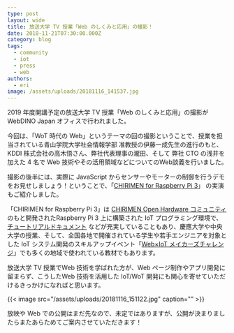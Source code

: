 ```yaml
---
type: post
layout: wide
title: 放送大学 TV 授業「Web のしくみと応用」の撮影！
date: 2018-11-21T07:30:00.000Z
category: blog
tags:
  - community
  - iot
  - press
  - web
authors:
  - eri
image: /assets/uploads/20181116_141537.jpg
---
```

2019 年度開講予定の放送大学 TV 授業「Web のしくみと応用」の撮影が WebDINO Japan オフィスで行われました。

今回は、「WoT 時代の Web」というテーマの回の撮影ということで、授業を担当されている青山学院大学社会情報学部 准教授の伊藤一成先生の進行のもと、KDDI 株式会社の高木悟さん、弊社代表理事の瀧田、そして 弊社 CTO の浅井を加えた 4 名で Web 技術やその活用領域などについてのWeb談義を行いました。

撮影の後半には、実際に JavaScript からセンサーやモーターの制御を行うデモをお見せしましょう！ということで、「[CHIRIMEN for Raspberry Pi 3](https://github.com/chirimen-oh/chirimen-raspi3)」 の実演もご紹介しました。

「CHIRIMEN for Raspberry Pi 3」は [CHIRIMEN Open Hardware コミュニティ](https://chirimen.org/) のもと開発されたRaspberry Pi 3 上に構築された IoT プログラミング環境で、[チュートリアルドキュメント](https://tutorial.chirimen.org/raspi3/ja/) などが充実していることもあり、慶應大学や中央大学の授業、そして、全国各地で開催されている学生や若手エンジニアを対象とした IoT システム開発のスキルアップイベント「[Web×IoT メイカーズチャレンジ](https://webiotmakers.github.io/)」でも多くの地域で使われている教材でもあります。

放送大学 TV 授業でWeb 技術を学ばれた方が、Web ページ制作やアプリ開発に留まらず、こうしたWeb 技術を活用した IoT/WoT 開発にも関心を寄せていただけるきっかけになればと思います。

{{< image src="/assets/uploads/20181116_151122.jpg" caption="" >}}

放映や Web での公開はまだ先なので、未定ではありますが、公開が決まりましたらまたあらためてご案内させていただきます！
